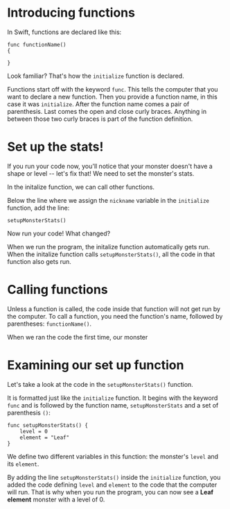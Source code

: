 Introducing functions
=====================
In Swift, functions are declared like this:

	func functionName()
	{
	
	}

Look familiar? That's how the ```initialize``` function is declared.

 Functions start off with the keyword ```func```. This tells the computer that you want to declare a new function. Then you provide a function name, in this case it was ```initialize```. After the function name comes a pair of parenthesis. Last comes the open and close curly braces. Anything in between those two curly braces is part of the function definition.

Set up the stats!
=======================
If you run your code now, you'll notice that your monster doesn't have a shape or level -- let's fix that! We need to set the monster's stats.

In the initalize function, we can call other functions. 

Below the line where we assign the ```nickname``` variable in the ```initialize``` function, add the line:

	setupMonsterStats()
	
Now run your code! What changed?
	
When we run the program, the initalize function automatically gets run. When the initalize function calls ```setupMonsterStats()```, all the code in that function also gets run.

Calling functions
===============

Unless a function is called, the code inside that function will not get run by the computer. To call a function, you need the function's name, followed by parentheses: ```functionName()```.

When we ran the code the first time, our monster 


Examining our set up function
=======================
Let's take a look at the code in the ```setupMonsterStats()``` function.

It is formatted just like the ```initialize``` function. It begins with the keyword ```func``` and is followed by the function name, ```setupMonsterStats``` and a set of parenthesis ```()```:

    func setupMonsterStats() {
        level = 0
        element = "Leaf"
    }
We define two different variables in this function: the monster's ```level``` and its ```element```.

By adding the line ```setupMonsterStats()``` inside the ```initialize``` function, you added the code defining ```level``` and ```element``` to the code that the computer will run. That is why when you run the program, you can now see a **Leaf element** monster with a level of 0.

